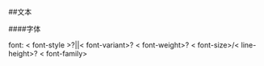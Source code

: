 ##文本

####字体

font: < font-style >?||< font-variant>? < font-weight>? < font-size>/< line-height>? < font-family>

